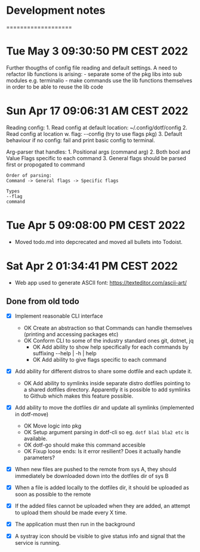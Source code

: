 # Development notes
===================

# Tue May  3 09:30:50 PM CEST 2022
Further thougths of config file reading and default settings.
A need to refactor lib functions is arising:
	- separate some of the pkg libs into sub modules e.g. terminalio
	- make commands use the lib functions themselves in order to be able to reuse the lib code

# Sun Apr 17 09:06:31 AM CEST 2022
Reading config:
	1. Read config at default location: ~/.config/dotf/config
	2. Read config at location w. flag: --config (try to use flags pkg)
	3. Default behaviour if no config: fail and print basic config to terminal.

Arg-parser that handles:
	1. Positional args (command arg)
	2. Both bool and Value Flags specific to each command
	3. General flags should be parsed first or propogated to command

	Order of parsing: 
	Command -> General flags -> Specific flags

	Types
	--flag
	command

# Tue Apr  5 09:08:00 PM CEST 2022
- Moved todo.md into depcrecated and moved all bullets into Todoist.

# Sat Apr  2 01:34:41 PM CEST 2022
- Web app used to generate ASCII font: https://texteditor.com/ascii-art/

## Done from old todo
- [x] Implement reasonable CLI interface
	- OK Create an abstraction so that Commands can handle themselves (printing and accessing packages etc)
	- OK Conform CLI to some of the industry standard ones git, dotnet, jq
		- OK Add ability to show help specifically for each commands by suffixing --help | -h | help
		- OK Add ability to give flags specific to each command

- [x] Add ability for different distros to share some dotfile and each update it.
	- OK Add ability to symlinks inside separate distro dotfiles pointing to
		  a shared dotfiles directory. Apparently it is possible to add symlinks to Github which makes this feature possible.
- [x] Add ability to move the dotfiles dir and update all symlinks (implemented in dotf-move)
	- OK Move logic into pkg
	- OK Setup argument parsing in dotf-cli so eg. `dotf bla1 bla2 etc` is available.
	- OK dotf-go should make this command accesible
	- OK Fixup loose ends: Is it error resilient? Does it actually handle parameters?

- [x] When new files are pushed to the remote from sys A, they should immediately be downloaded down into the dotfiles dir of sys B
- [x] When a file is added locally to the dotfiles dir, it should be uploaded as soon as possible to the remote
- [x] If the added files cannot be uploaded when they are added, an attempt to upload them should be made every X time.
- [x] The application must then run in the background
- [x] A systray icon should be visible to give status info and signal that the service is running.


